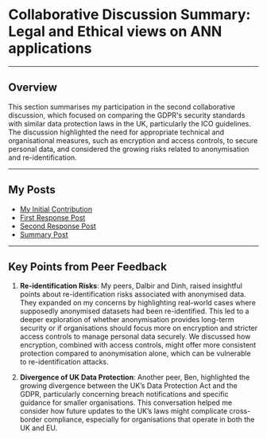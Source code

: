 # Collaborative Discussion Summary: Legal and Ethical views on ANN applications

---

## Overview
This section summarises my participation in the second collaborative discussion, which focused on comparing the GDPR's security standards with similar data protection laws in the UK, particularly the ICO guidelines. The discussion highlighted the need for appropriate technical and organisational measures, such as encryption and access controls, to secure personal data, and considered the growing risks related to anonymisation and re-identification.

---

## My Posts
- [My Initial Contribution](../Collaborative_Discussion_2/Posts/initial-post.md)
- [First Response Post](../Collaborative_Discussion_2/Posts/peer-response1.md)
- [Second Response Post](../Collaborative_Discussion_2/Posts/peer-response2.md)
- [Summary Post](../Collaborative_Discussion_2/Posts/summary-post.md)

---

## Key Points from Peer Feedback
1. **Re-identification Risks**: My peers, Dalbir and Dinh, raised insightful points about re-identification risks associated with anonymised data. They expanded on my concerns by highlighting real-world cases where supposedly anonymised datasets had been re-identified. This led to a deeper exploration of whether anonymisation provides long-term security or if organisations should focus more on encryption and stricter access controls to manage personal data securely. We discussed how encryption, combined with access controls, might offer more consistent protection compared to anonymisation alone, which can be vulnerable to re-identification attacks.

2. **Divergence of UK Data Protection**: Another peer, Ben, highlighted the growing divergence between the UK’s Data Protection Act and the GDPR, particularly concerning breach notifications and specific guidance for smaller organisations. This conversation helped me consider how future updates to the UK’s laws might complicate cross-border compliance, especially for organisations that operate in both the UK and EU.

